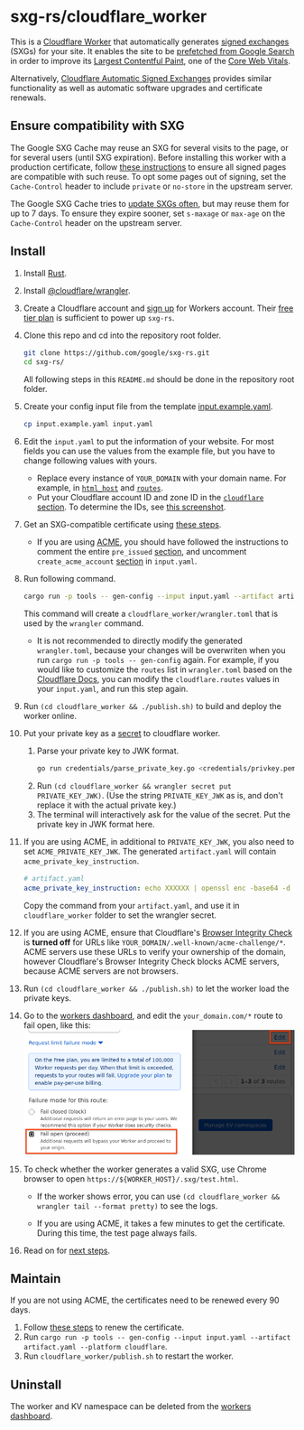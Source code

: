 <!--
Copyright 2021 Google LLC

Licensed under the Apache License, Version 2.0 (the "License");
you may not use this file except in compliance with the License.
You may obtain a copy of the License at

    https://www.apache.org/licenses/LICENSE-2.0

Unless required by applicable law or agreed to in writing, software
distributed under the License is distributed on an "AS IS" BASIS,
WITHOUT WARRANTIES OR CONDITIONS OF ANY KIND, either express or implied.
See the License for the specific language governing permissions and
limitations under the License.
-->

# sxg-rs/cloudflare_worker

This is a [Cloudflare Worker](https://workers.cloudflare.com/) that
automatically generates [signed exchanges](https://web.dev/signed-exchanges/) (SXGs)
for your site. It enables the site to be [prefetched from Google
Search](https://developers.google.com/search/docs/advanced/experience/signed-exchange)
in order to improve its [Largest Contentful Paint](https://web.dev/lcp/),
one of the [Core Web Vitals](https://web.dev/vitals/).

Alternatively, [Cloudflare Automatic Signed
Exchanges](https://support.cloudflare.com/hc/en-us/articles/4411075595661-Automatic-Signed-Exchanges-SXGs-)
provides similar functionality as well as automatic software upgrades and
certificate renewals.

## Ensure compatibility with SXG

The Google SXG Cache may reuse an SXG for several visits to the page, or for
several users (until SXG expiration). Before installing this worker with a
production certificate, follow [these
instructions](https://developers.google.com/search/docs/advanced/experience/signed-exchange#additional-requirements-for-google-search)
to ensure all signed pages are compatible with such reuse. To opt some pages
out of signing, set the `Cache-Control` header to include `private` or
`no-store` in the upstream server.

The Google SXG Cache tries to [update SXGs
often](https://developers.google.com/search/docs/advanced/experience/signed-exchange#:~:text=Regardless%20of%20the,the%20SXG%20response.),
but may reuse them for up to 7 days. To ensure they expire sooner, set
`s-maxage` or `max-age` on the `Cache-Control` header on the upstream server.

## Install

1. Install [Rust](https://www.rust-lang.org/tools/install).
1. Install [@cloudflare/wrangler](https://github.com/cloudflare/wrangler).
1. Create a Cloudflare account and
   [sign up](https://dash.cloudflare.com/sign-up/workers) for Workers account.
   Their
   [free tier plan](https://developers.cloudflare.com/workers/platform/pricing/)
   is sufficient to power up `sxg-rs`.

1. Clone this repo and cd into the repository root folder.
   ```bash
   git clone https://github.com/google/sxg-rs.git
   cd sxg-rs/
   ```
   All following steps in this `README.md` should be done in the repository root folder.

1. Create your config input file from the template
   [input.example.yaml](../input.example.yaml).
   ```bash
   cp input.example.yaml input.yaml
   ```

1. Edit the `input.yaml` to put the information of your website.
   For most fields you can use the values from the example file,
   but you have to change following values with yours.

   - Replace every instance of `YOUR_DOMAIN` with your domain name. For
     example, in [`html_host`](../input.example.yaml#L18) and
     [`routes`](../input.example.yaml#L50).
   - Put your Cloudflare account ID and zone ID in the
     [`cloudflare` section](../input.example.yaml#L45-L46).
     To determine the IDs,
     see [this screenshot](https://forum.aapanel.com/d/3914-how-to-get-zone-id-of-cloudflare).

1. Get an SXG-compatible certificate
   using [these steps](../credentials/README.md#get-an-sxg_compatible-certificate).

   * If you are using
   [ACME](../credentials/README.md#option-1-automatic-certificate-management-environment-acme),
   you should have followed the instructions to comment the entire `pre_issued`
   [section](../input.example.yaml#L29-L31),
   and uncomment `create_acme_account`
   [section](../input.example.yaml#L32-L43)
   in `input.yaml`.

1. Run following command.
   ```bash
   cargo run -p tools -- gen-config --input input.yaml --artifact artifact.yaml --platform cloudflare
   ```
   This command will create a `cloudflare_worker/wrangler.toml` that is used by the `wrangler` command.

   - It is not recommended to directly modify the generated `wrangler.toml`, because your changes will be
     overwriten when you run `cargo run -p tools -- gen-config` again.
     For example, if you would like to customize the `routes` list in `wrangler.toml` based on the
     [Cloudflare Docs](https://developers.cloudflare.com/workers/platform/routes/#matching-behavior),
     you can modify the `cloudflare.routes` values in your `input.yaml`, and run this step again.

1. Run `(cd cloudflare_worker && ./publish.sh)` to build and deploy the worker online.

1. Put your private key as a
   [secret](https://developers.cloudflare.com/workers/cli-wrangler/commands#secret)
   to cloudflare worker.
   1. Parse your private key to JWK format.
      ```bash
      go run credentials/parse_private_key.go <credentials/privkey.pem
      ```
   1. Run `(cd cloudflare_worker && wrangler secret put PRIVATE_KEY_JWK)`. (Use the string
      `PRIVATE_KEY_JWK` as is, and don't replace it with the
      actual private key.)
   1. The terminal will interactively ask for the value of the secret.
      Put the private key in JWK format here.

1. If you are using ACME, in additional to `PRIVATE_KEY_JWK`,
   you also need to set `ACME_PRIVATE_KEY_JWK`.
   The generated `artifact.yaml` will contain `acme_private_key_instruction`.
   ```yaml
   # artifact.yaml
   acme_private_key_instruction: echo XXXXXX | openssl enc -base64 -d | wrangler secret put ACME_PRIVATE_KEY_JWK
   ```
   Copy the command from your `artifact.yaml`, and use it in `cloudflare_worker` folder to
   set the wrangler secret.

1. If you are using ACME, ensure that Cloudflare's
   [Browser Integrity Check](https://support.cloudflare.com/hc/en-us/articles/200170086-Understanding-the-Cloudflare-Browser-Integrity-Check)
   is **turned off** for URLs like `YOUR_DOMAIN/.well-known/acme-challenge/*`.
   ACME servers use these URLs to verify your ownership of the domain,
   however Cloudflare's Browser Integrity Check blocks ACME servers,
   because ACME servers are not browsers.

1. Run `(cd cloudflare_worker && ./publish.sh)` to let the worker load the private keys.

1. Go to the [workers dashboard](https://dash.cloudflare.com/workers), and edit
   the `your_domain.com/*` route to fail open, like this:
   ![screenshot of workers dashboard with "Fail open" highlighted](fail_open.png)

1. To check whether the worker generates a valid SXG,
   use Chrome browser to open `https://${WORKER_HOST}/.sxg/test.html`.

   * If the worker shows error, you can use
     `(cd cloudflare_worker && wrangler tail --format pretty)` to see the logs.

   * If you are using ACME, it takes a few minutes to get the certificate.
     During this time, the test page always fails.

1. Read on for [next steps](../README.md#next-steps).

## Maintain

If you are not using ACME,
the certificates need to be renewed every 90 days.

1. Follow [these steps](../credentials/README.md#renew-certificate) to renew
   the certificate.
1. Run `cargo run -p tools -- gen-config --input input.yaml --artifact artifact.yaml --platform cloudflare`.
1. Run `cloudflare_worker/publish.sh` to restart the worker.

## Uninstall

The worker and KV namespace can be deleted from the [workers
dashboard](https://dash.cloudflare.com/workers/overview).
